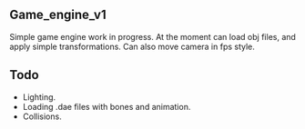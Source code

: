 ## Game_engine_v1
Simple game engine work in progress. At the moment can load obj files, and apply simple transformations. Can also move camera in fps style.

## Todo
- Lighting.
- Loading .dae files with bones and animation.
- Collisions.
